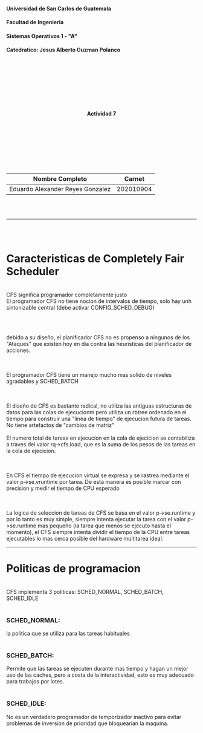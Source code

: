 
#### Universidad de San Carlos de Guatemala
#### Facultad de Ingenieria
#### Sistemas Operativos 1 - "A"
#### Catedratico: Jesus Alberto Guzman Polanco
<br><br><br><br><br><br><br>
<p style="text-align: center;"><strong> Actividad 7 <br>
</strong></p>
<br><br><br><br><br><br><br>

| Nombre Completo                     | Carnet    
| :---:                               |  :----: 
| Eduardo Alexander Reyes Gonzalez    | 202010904  

<br><br>

---

<br><br>



<h1><strong>Caracteristicas de Completely Fair Scheduler</strong></h1>

<br>
CFS significa programador completamente justo
<br>
El programador CFS no tiene nocion de intervalos de tiempo, solo hay unh sintonizable central (debe activar CONFIG_SCHED_DEBUG)

<br><br>

debido a su diseño, el planificador CFS no es propenso a ningunos de los "Ataques" que existen hoy en dia contra las heuristicas del planificador de acciones.

<br><br>
El programador CFS tiene un manejo mucho mas solido de niveles agradables y SCHED_BATCH 

<br><br>
El diseño de CFS es bastante radical, no utiliza las antiguas estructuras de datos para las colas de ejecucionm pero utiliza un rbtree ordenado en el tiempo para construir una "linea de tiempo" de ejecucion futura de tareas. No tiene artefactos de "cambios de matriz" 
<br><br>
El numero total de tareas en ejecucion en la cola de ejecicion se contabiliza a traves del valor rq->cfs.load, que es la suma de los pesos de las tareas en la cola de ejecicion.

<br><br>
En CFS el tiempo de ejecucion virtual se expresa y se rastrea mediante el valor p->se.vruntime por tarea. De esta manera es posible marcar con precision y medir el tiempo de CPU esperado

<br><br>
La logica de seleccion de tareas de CFS se basa en el valor p->se.runtime y por lo tanto es muy simple, siempre intenta ejecutar la tarea con el valor p->se.runtime mas pequeño (la tarea que menos se ejecuto hasta el momento), el CFS siempre intenta dividir el tiempo de la CPU entre tareas ejecutables lo mas cerca posible del hardware multitarea ideal.

---
<h1>Politicas de programacion</h1>
<br>
CFS implementa 3 politicas: SCHED_NORMAL, SCHED_BATCH, SCHED_IDLE
<br><br>
<h3>SCHED_NORMAL:</h3> la politica que se utiliza para las tareas habituales <br><br>
<h3>SCHED_BATCH:</h3>  Permite que las tareas se ejecuten durante mas tiempo y hagan un mejor uso de las caches, pero a costa de la interactividad, esto es muy adecuado para trabajos por lotes. <br> <br>

<h3>SCHED_IDLE: </h3> No es un verdadero programador de temporizador inactivo para evitar problemas de inversion de prioridad que bloquearian la maquina.